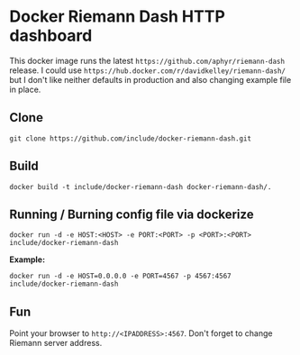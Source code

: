 # Docker Riemann Dash HTTP dashboard

This docker image runs the latest ```https://github.com/aphyr/riemann-dash``` release.
I could use ```https://hub.docker.com/r/davidkelley/riemann-dash/``` but I don't like neither defaults in production and also changing example file in place.

## Clone

```git clone https://github.com/include/docker-riemann-dash.git```

## Build

```docker build -t include/docker-riemann-dash docker-riemann-dash/.```

## Running / Burning config file via dockerize

```docker run -d -e HOST:<HOST> -e PORT:<PORT> -p <PORT>:<PORT> include/docker-riemann-dash```

**Example:**

```docker run -d -e HOST=0.0.0.0 -e PORT=4567 -p 4567:4567 include/docker-riemann-dash```

## Fun

Point your browser to ```http://<IPADDRESS>:4567```. Don't forget to change Riemann server address.
